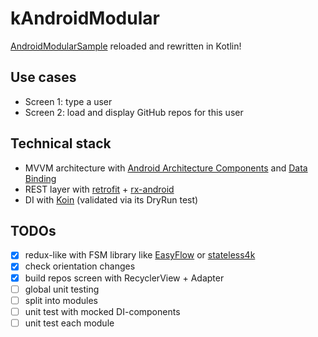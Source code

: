 # kAndroidModular

[AndroidModularSample](https://github.com/RoRoche/AndroidModularSample) reloaded and rewritten in Kotlin!

## Use cases

- Screen 1: type a user
- Screen 2: load and display GitHub repos for this user

## Technical stack

- MVVM architecture with [Android Architecture Components](https://developer.android.com/topic/libraries/architecture/index.html) and [Data Binding](https://developer.android.com/topic/libraries/data-binding/index.html)
- REST layer with [retrofit](http://square.github.io/retrofit/) + [rx-android](https://github.com/ReactiveX/RxAndroid)
- DI with [Koin](https://github.com/Ekito/koin) (validated via its DryRun test)

## TODOs

- [X] redux-like with FSM library like [EasyFlow](https://github.com/Beh01der/EasyFlow) or [stateless4k](https://github.com/rossdanderson/stateless4k)
- [X] check orientation changes
- [X] build repos screen with RecyclerView + Adapter
- [ ] global unit testing
- [ ] split into modules
- [ ] unit test with mocked DI-components
- [ ] unit test each module
